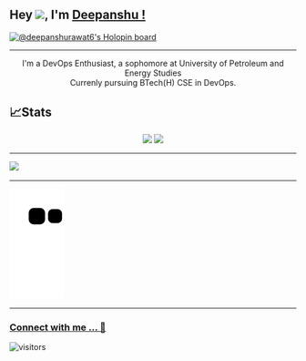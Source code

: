 ## Hey <img src="https://github.com/TheDudeThatCode/TheDudeThatCode/blob/master/Assets/Hi.gif" width="29">, I'm [Deepanshu !](https://bio.link/deepanshgk) 

[![@deepanshurawat6's Holopin board](https://holopin.io/api/user/board?user=deepanshurawat6)](https://holopin.io/@deepanshurawat6)

---

<div align="center">
I'm a DevOps Enthusiast, a sophomore at University of Petroleum and Energy Studies <br> Currenly pursuing BTech(H) CSE in DevOps.
</div>


## 📈Stats
 
<div align="center">
<img src="https://github-readme-stats.vercel.app/api?username=deepanshu-rawat6&theme=cobalt&show_icons=true&count_private=true&size=small" width=350px>
<img src="https://github-readme-streak-stats.herokuapp.com/?user=deepanshu-rawat6&theme=cobalt" width=350px>
</div>


---


<img src="https://activity-graph.herokuapp.com/graph?username=deepanshu-rawat6&theme=redical">


---


![Snake animation](https://github.com/deepanshu-rawat6/deepanshu-rawat6/blob/output/github-contribution-grid-snake.svg)


---


### [Connect with me ... 💬](https://bio.link/deepanshgk) 
![visitors](https://visitor-badge.laobi.icu/badge?page_id=deepanshu-rawat6.deepanshu-rawat6)
